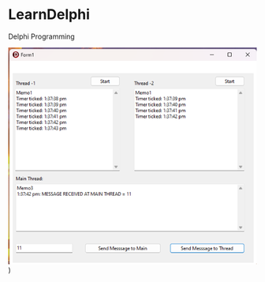 # LearnDelphi
Delphi Programming

![Screenshot_1](https://github.com/raghunathbhandari/LearnDelphi/blob/main/Threading1.png))


